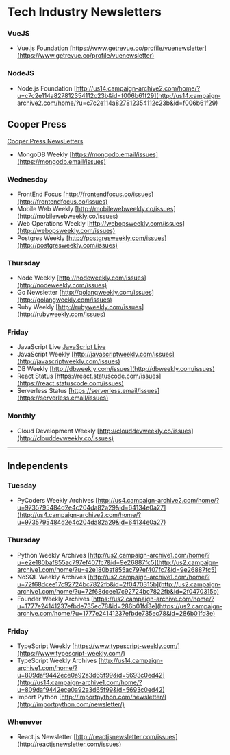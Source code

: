 # Tech Industry Newsletters

### VueJS
- Vue.js Foundation [https://www.getrevue.co/profile/vuenewsletter](https://www.getrevue.co/profile/vuenewsletter)


### NodeJS
- Node.js Foundation [http://us14.campaign-archive2.com/home/?u=c7c2e114a827812354112c23b&id=f006b61f29](http://us14.campaign-archive2.com/home/?u=c7c2e114a827812354112c23b&id=f006b61f29)


## Cooper Press 

[Cooper Press NewsLetters](https://cooperpress.com/publications/#newsletters)

- MongoDB Weekly [https://mongodb.email/issues](https://mongodb.email/issues)

### Wednesday
- FrontEnd Focus [http://frontendfocus.co/issues](http://frontendfocus.co/issues)
- Mobile Web Weekly [http://mobilewebweekly.co/issues](http://mobilewebweekly.co/issues)
- Web Operations Weekly [http://webopsweekly.com/issues](http://webopsweekly.com/issues)
- Postgres Weekly [http://postgresweekly.com/issues](http://postgresweekly.com/issues)

### Thursday
- Node Weekly [http://nodeweekly.com/issues](http://nodeweekly.com/issues)
- Go Newsletter [http://golangweekly.com/issues](http://golangweekly.com/issues)
- Ruby Weekly [http://rubyweekly.com/issues](http://rubyweekly.com/issues)

### Friday
- JavaScript Live [JavaScript Live](https://jslive.com/)
- JavaScript Weekly [http://javascriptweekly.com/issues](http://javascriptweekly.com/issues)
- DB Weekly [http://dbweekly.com/issues](http://dbweekly.com/issues)
- React Status [https://react.statuscode.com/issues](https://react.statuscode.com/issues)
- Serverless Status [https://serverless.email/issues](https://serverless.email/issues)

### Monthly
- Cloud Development Weekly [http://clouddevweekly.co/issues](http://clouddevweekly.co/issues)

___

## Independents

### Tuesday
- PyCoders Weekly Archives [http://us4.campaign-archive2.com/home/?u=9735795484d2e4c204da82a29&id=64134e0a27](http://us4.campaign-archive2.com/home/?u=9735795484d2e4c204da82a29&id=64134e0a27)

### Thursday
- Python Weekly Archives [http://us2.campaign-archive1.com/home/?u=e2e180baf855ac797ef407fc7&id=9e26887fc5](http://us2.campaign-archive1.com/home/?u=e2e180baf855ac797ef407fc7&id=9e26887fc5)
- NoSQL Weekly Archives [http://us2.campaign-archive1.com/home/?u=72f68dcee17c92724bc7822fb&id=2f0470315b](http://us2.campaign-archive1.com/home/?u=72f68dcee17c92724bc7822fb&id=2f0470315b)
- Founder Weekly Archives [https://us2.campaign-archive.com/home/?u=1777e24141237efbde735ec78&id=286b01fd3e](https://us2.campaign-archive.com/home/?u=1777e24141237efbde735ec78&id=286b01fd3e)

### Friday
- TypeScript Weekly [https://www.typescript-weekly.com/](https://www.typescript-weekly.com/)
- TypeScript Weekly Archives [http://us14.campaign-archive1.com/home/?u=809daf9442ece0a92a3d65f99&id=5693c0ed42](http://us14.campaign-archive1.com/home/?u=809daf9442ece0a92a3d65f99&id=5693c0ed42)
- Import Python [http://importpython.com/newsletter/](http://importpython.com/newsletter/)

### Whenever
- React.js Newsletter [http://reactjsnewsletter.com/issues](http://reactjsnewsletter.com/issues)

